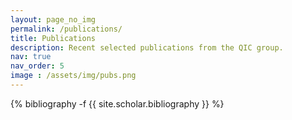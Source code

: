 ```yaml
---
layout: page_no_img
permalink: /publications/
title: Publications
description: Recent selected publications from the QIC group. 
nav: true
nav_order: 5
image : /assets/img/pubs.png
---
```

<!-- _pages/publications.md -->
<div class="publications">

{% bibliography -f {{ site.scholar.bibliography }} %}

</div>
